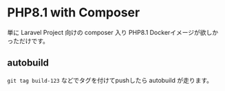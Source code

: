 # PHP8.1 with Composer

単に Laravel Project 向けの composer 入り PHP8.1 Dockerイメージが欲しかっただけです。

## autobuild

`git tag build-123` などでタグを付けてpushしたら autobuild が走ります。


